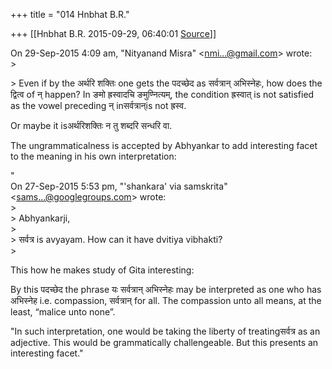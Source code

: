 +++
title = "014 Hnbhat B.R."

+++
[[Hnbhat B.R.	2015-09-29, 06:40:01 [Source](https://groups.google.com/g/samskrita/c/zWs5Ucc0gT8)]]



  
On 29-Sep-2015 4:09 am, "Nityanand Misra" \<[nmi...@gmail.com]()\> wrote:  
\>  

\> Even if by the अर्थरि शक्तिः one gets the पदच्छेद as सर्वत्रान् अभिस्नेहः, how does the द्वित्व of न् happen? In ङमो ह्रस्वादचि ङमुण्नित्यम्, the condition ह्रस्वात् is not satisfied as the vowel preceding न् inसर्वत्रान्is not ह्रस्व.

Or maybe it isअर्थरिशक्तिः न तु शब्दरि सन्धरि वा.

The ungrammaticalness is accepted by Abhyankar to add interesting facet to the meaning in his own interpretation:

"  
On 27-Sep-2015 5:53 pm, "'shankara' via samskrita" \<[sams...@googlegroups.com]()\> wrote:  
\>  
\> Abhyankarji,  
\>  
\> सर्वत्र is avyayam. How can it have dvitiya vibhakti?  
\> 

This how he makes study of Gita interesting:

By this पदच्छेद the phrase यः सर्वत्रान् अभिस्नेहः may be interpreted as one who has अभिस्नेह i.e. compassion, सर्वत्रान् for all. The compassion unto all means, at the least, “malice unto none”.

"In such interpretation, one would be taking the liberty of treatingसर्वत्र as an adjective. This would be grammatically challengeable. But this presents an interesting facet."  

